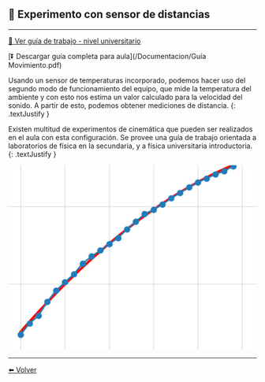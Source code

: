 ## 🎢 Experimento con sensor de distancias

---

[🔎 Ver guía de trabajo - nivel universitario](/Documentacion/Dist-GuiaUniversitaria)

[⏬ Descargar guía completa para aula](/Documentacion/Guía Movimiento.pdf)


Usando un sensor de temperaturas incorporado, podemos hacer uso del segundo modo de funcionamiento del equipo, que mide la temperatura del ambiente y con esto nos estima un valor calculado para la velocidad del sonido. A partir de esto, podemos obtener mediciones de distancia.
{: .textJustify }

Existen multitud de experimentos de cinemática que pueden ser realizados en el aula con esta configuración. Se provee una guía de trabajo orientada a laboratorios de física en la secundaria, y a física universitaria introductoria.
{: .textJustify }

![](/assets/img/parabola.jpg)

---


[⬅️ Volver](Experimentos)

